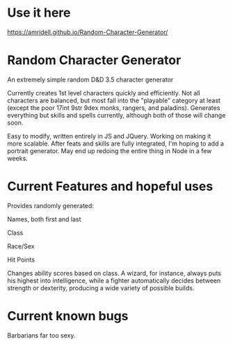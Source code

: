 # Use it here
https://amridell.github.io/Random-Character-Generator/

# Random Character Generator
An extremely simple random D&amp;D 3.5 character generator

Currently creates 1st level characters quickly and efficiently. Not all characters are balanced, but most fall into the "playable" category at least (except the poor 17int 9str 9dex monks, rangers, and paladins). Generates everything but skills and spells currently, although both of those will change soon.

Easy to modify, written entirely in JS and JQuery.
Working on making it more scalable. After feats and skills are fully integrated, I'm hoping to add a portrait generator.
May end up redoing the entire thing in Node in a few weeks.

# Current Features and hopeful uses
Provides randomly generated:

Names, both first and last

Class

Race/Sex

Hit Points

Changes ability scores based on class. A wizard, for instance, always puts his highest into intelligence, while a fighter automatically decides between strength or dexterity, producing a wide variety of possible builds.

# Current known bugs
Barbarians far too sexy. 
